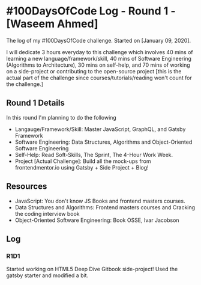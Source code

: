 # #100DaysOfCode Log - Round 1 - [Waseem Ahmed]

The log of my #100DaysOfCode challenge. Started on [January 09, 2020].

I will dedicate 3 hours everyday to this challenge which involves 40 mins of learning a new language/framework/skill, 40 mins of Software Engineering (Algorithms to Architecture), 30 mins on self-help, and 70 mins of working on a side-project or contributing to the open-source project [this is the actual part of the challenge since courses/tutorials/reading won't count for the challenge.]

## Round 1 Details

In this round I'm planning to do the following

- Langauge/Framework/Skill: Master JavaScript, GraphQL, and Gatsby Framework
- Software Engineering: Data Structures, Algorithms and Object-Oriented Software Engineering
- Self-Help: Read Soft-Skills, The Sprint, The 4-Hour Work Week.
- Project [Actual Challenge]: Build all the mock-ups from frontendmentor.io using Gatsby + Side Project + Blog!

## Resources

- JavaScript: You don't know JS Books and frontend masters courses.
- Data Structures and Algorithms: Frontend masters courses and Cracking the coding interview book
- Object-Oriented Software Engineering: Book OSSE, Ivar Jacobson

## Log

### R1D1

Started working on HTML5 Deep Dive Gitbook side-project! Used the gatsby starter and modified a bit.
